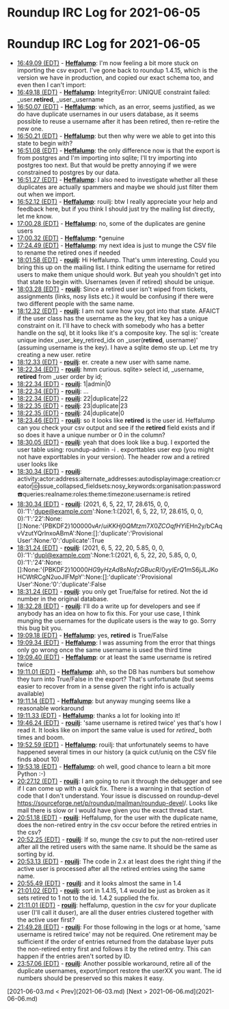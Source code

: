 # Roundup IRC Log for 2021-06-05 #
# Roundup IRC Log for 2021-06-05
* <a href="#16:49.09" id="16:49.09">16:49.09 (EDT)</a> - __[Heffalump](https://github.com/Heffalump)__: I'm now feeling a bit more stuck on importing the csv export. I've gone back to roundup 1.4.15, which is the version we have in production, and copied our exact schema too, and even then I can't import:
* <a href="#16:49.18" id="16:49.18">16:49.18 (EDT)</a> - __[Heffalump](https://github.com/Heffalump)__: IntegrityError: UNIQUE constraint failed: _user.__retired__, _user._username
* <a href="#16:50.07" id="16:50.07">16:50.07 (EDT)</a> - __[Heffalump](https://github.com/Heffalump)__: which, as an error, seems justified, as we do have duplicate usernames in our users database, as it seems possible to reuse a username after it has been retired, then re-retire the new one.
* <a href="#16:50.21" id="16:50.21">16:50.21 (EDT)</a> - __[Heffalump](https://github.com/Heffalump)__: but then why were we able to get into this state to begin with?
* <a href="#16:51.08" id="16:51.08">16:51.08 (EDT)</a> - __[Heffalump](https://github.com/Heffalump)__: the only difference now is that the export is from postgres and I'm importing into sqlite; I'll try importing into postgres too next. But that would be pretty annoying if we were constrained to postgres by our data.
* <a href="#16:51.27" id="16:51.27">16:51.27 (EDT)</a> - __[Heffalump](https://github.com/Heffalump)__: I also need to investigate whether all these duplicates are actually spammers and maybe we should just filter them out when we import.
* <a href="#16:52.12" id="16:52.12">16:52.12 (EDT)</a> - __[Heffalump](https://github.com/Heffalump)__: rouilj: btw I really appreciate your help and feedback here, but if you think I should just try the mailing list directly, let me know.
* <a href="#17:00.28" id="17:00.28">17:00.28 (EDT)</a> - __[Heffalump](https://github.com/Heffalump)__: no, some of the duplicates are genine users
* <a href="#17:00.32" id="17:00.32">17:00.32 (EDT)</a> - __[Heffalump](https://github.com/Heffalump)__: *genuine
* <a href="#17:24.49" id="17:24.49">17:24.49 (EDT)</a> - __[Heffalump](https://github.com/Heffalump)__: my next idea is just to munge the CSV file to rename the retired ones if needed
* <a href="#18:01.58" id="18:01.58">18:01.58 (EDT)</a> - __[rouilj](https://github.com/rouilj)__: Hi Heffalump. That's umm interesting. Could you bring this up on the mailing list. I think editing the username for retired users to make them unique should work. But yeah you shouldn't get into that state to begin with. Usernames (even if retired) should be unique.
* <a href="#18:03.28" id="18:03.28">18:03.28 (EDT)</a> - __[rouilj](https://github.com/rouilj)__: Since a retired user isn't wiped from tickets, assignments (links, nosy lists etc.) it would be confusing if there were two different people with the same name.
* <a href="#18:12.32" id="18:12.32">18:12.32 (EDT)</a> - __[rouilj](https://github.com/rouilj)__: I am not sure how you got into that state. AFAICT if the user class has the username as the key, that key has a unique constraint on it. I'll have to check with somebody who has a better handle on the sql, bt it looks like it's a composite key. The sql is: 'create unique index _user_key_retired_idx on _user(__retired__, username)'  (assuming username is the key). I have a sqlite demo ste up. Let me try creating a new user. retire
* <a href="#18:12.33" id="18:12.33">18:12.33 (EDT)</a> - __[rouilj](https://github.com/rouilj)__: er. create a new user with same name.
* <a href="#18:22.34" id="18:22.34">18:22.34 (EDT)</a> - __[rouilj](https://github.com/rouilj)__: hmm curious. sqlite> select id, _username, __retired__ from _user order by id;
* <a href="#18:22.34" id="18:22.34">18:22.34 (EDT)</a> - __[rouilj](https://github.com/rouilj)__: 1|admin|0
* <a href="#18:22.34" id="18:22.34">18:22.34 (EDT)</a> - __[rouilj](https://github.com/rouilj)__: ...
* <a href="#18:22.34" id="18:22.34">18:22.34 (EDT)</a> - __[rouilj](https://github.com/rouilj)__: 22|duplicate|22
* <a href="#18:22.35" id="18:22.35">18:22.35 (EDT)</a> - __[rouilj](https://github.com/rouilj)__: 23|duplicate|23
* <a href="#18:22.35" id="18:22.35">18:22.35 (EDT)</a> - __[rouilj](https://github.com/rouilj)__: 24|duplicate|0
* <a href="#18:23.46" id="18:23.46">18:23.46 (EDT)</a> - __[rouilj](https://github.com/rouilj)__: so it looks like __retired__ is the user id. Heffalump can you check your csv output and see if the __retired__ field exists and if so does it have a unique number or 0 in the column?
* <a href="#18:30.05" id="18:30.05">18:30.05 (EDT)</a> - __[rouilj](https://github.com/rouilj)__: yeah that does look like a bug. I exported the user table using: roundup-admin -i . exporttables user exp (you might not have exporttables in your version). The header row and a retired user looks like
* <a href="#18:30.34" id="18:30.34">18:30.34 (EDT)</a> - __[rouilj](https://github.com/rouilj)__: activity:actor:address:alternate_addresses:autodisplayimage:creation:creator:id:issue_collapsed_fieldsets:nosy_keywords:organisation:password:phone:queries:realname:roles:theme:timezone:username:is retired
* <a href="#18:30.34" id="18:30.34">18:30.34 (EDT)</a> - __[rouilj](https://github.com/rouilj)__: (2021, 6, 5, 22, 17, 28.615, 0, 0, 0):'1':'dupe@example.com':None:1:(2021, 6, 5, 22, 17, 28.615, 0, 0, 0):'1':'22':None:[]:None:'{PBKDF2}10000$0vAr/uiKKHj0QMtzm7X0ZCOqfHY$iEHn2y/bCAqvVzutYQrlnxoABmA':None:[]:'duplicate':'Provisional User':None:'0':'duplicate':True
* <a href="#18:31.24" id="18:31.24">18:31.24 (EDT)</a> - __[rouilj](https://github.com/rouilj)__: (2021, 6, 5, 22, 20, 5.85, 0, 0, 0):'1':'dupl@example.com':None:1:(2021, 6, 5, 22, 20, 5.85, 0, 0, 0):'1':'24':None:[]:None:'{PBKDF2}10000$HG9yHzAd8sNofzGBucR/0yyIErQ$1mS6jJLJKoHCWtRCgN2uoJlFMpY':None:[]:'duplicate':'Provisional User':None:'0':'duplicate':False
* <a href="#18:31.24" id="18:31.24">18:31.24 (EDT)</a> - __[rouilj](https://github.com/rouilj)__: you only get True/false for retired. Not the id number in the original database.
* <a href="#18:32.28" id="18:32.28">18:32.28 (EDT)</a> - __[rouilj](https://github.com/rouilj)__: I'll do a write up for developers and see if anybody has an idea on how to fix this. For your use case, I think munging the usernames for the duplicate users is the way to go. Sorry this bug bit you.
* <a href="#19:09.18" id="19:09.18">19:09.18 (EDT)</a> - __[Heffalump](https://github.com/Heffalump)__: yes, __retired__ is True/False
* <a href="#19:09.34" id="19:09.34">19:09.34 (EDT)</a> - __[Heffalump](https://github.com/Heffalump)__: I was assuming from the error that things only go wrong once the same username is used the third time
* <a href="#19:09.40" id="19:09.40">19:09.40 (EDT)</a> - __[Heffalump](https://github.com/Heffalump)__: or at least the same username is retired twice
* <a href="#19:11.01" id="19:11.01">19:11.01 (EDT)</a> - __[Heffalump](https://github.com/Heffalump)__: ahh, so the DB has numbers but somehow they turn into True/False in the export? That's unfortunate (but seems easier to recover from in a sense given the right info is actually available)
* <a href="#19:11.14" id="19:11.14">19:11.14 (EDT)</a> - __[Heffalump](https://github.com/Heffalump)__: but anyway munging seems like a reasonable workaround
* <a href="#19:11.33" id="19:11.33">19:11.33 (EDT)</a> - __[Heffalump](https://github.com/Heffalump)__: thanks a lot for looking into it!
* <a href="#19:46.24" id="19:46.24">19:46.24 (EDT)</a> - __[rouilj](https://github.com/rouilj)__: 'same username is retired twice' yes that's how I read it. It looks like on import the same value is used for _retired__ both times and boom.
* <a href="#19:52.59" id="19:52.59">19:52.59 (EDT)</a> - __[Heffalump](https://github.com/Heffalump)__: rouilj: that unfortunately seems to have happened several times in our history (a quick cut/uniq on the CSV file finds about 10)
* <a href="#19:53.18" id="19:53.18">19:53.18 (EDT)</a> - __[Heffalump](https://github.com/Heffalump)__: oh well, good chance to learn a bit more Python :-)
* <a href="#20:27.12" id="20:27.12">20:27.12 (EDT)</a> - __[rouilj](https://github.com/rouilj)__: I am going to run it through the debugger and see if I can come up with a quick fix. There is a warning in that section of code that I don't understand. Your issue is discussed on roundup-devel <https://sourceforge.net/p/roundup/mailman/roundup-devel>/. Looks like mail there is slow or I would have given you the exact thread start.
* <a href="#20:51.18" id="20:51.18">20:51.18 (EDT)</a> - __[rouilj](https://github.com/rouilj)__: Heffalump, for the user with the duplicate name, does the non-retired entry in the csv occur before the retired entries in the csv?
* <a href="#20:52.25" id="20:52.25">20:52.25 (EDT)</a> - __[rouilj](https://github.com/rouilj)__: If so, munge the csv to put the non-retired user after all the retired users with the same name. It should be the same as sorting by id.
* <a href="#20:53.13" id="20:53.13">20:53.13 (EDT)</a> - __[rouilj](https://github.com/rouilj)__: The code in 2.x at least does the right thing if the active user is processed after all the retired entries using the same name.
* <a href="#20:55.49" id="20:55.49">20:55.49 (EDT)</a> - __[rouilj](https://github.com/rouilj)__: and it looks almost the same in 1.4
* <a href="#21:01.02" id="21:01.02">21:01.02 (EDT)</a> - __[rouilj](https://github.com/rouilj)__: sort in 1.4.15, 1.4 would be just as broken as it sets retired to 1 not to the id. 1.4.2 supplied the fix.
* <a href="#21:11.01" id="21:11.01">21:11.01 (EDT)</a> - __[rouilj](https://github.com/rouilj)__: heffalump, question in the csv for your duplicate user (I'll call it duser), are all the duser entries clustered together with the active user first?
* <a href="#21:49.28" id="21:49.28">21:49.28 (EDT)</a> - __[rouilj](https://github.com/rouilj)__: For those following in the logs or at home, 'same username is retired twice' may not be required. One retirement may be sufficient if the order of entries returned from the database layer puts the non-retired entry first and follows it by the retired entry. This can happen if the entries aren't sorted by ID.
* <a href="#23:57.06" id="23:57.06">23:57.06 (EDT)</a> - __[rouilj](https://github.com/rouilj)__: Another possible workaround, retire all of the duplicate usernames, export/import restore the userXX you want. The id numbers should be preserved so this makes it easy.

<div class="inpage-footer">
[2021-06-03.md < Prev](2021-06-03.md)
[Next > 2021-06-06.md](2021-06-06.md)
</div>

